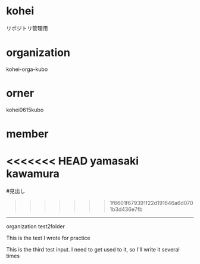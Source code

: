 # kohei
リポジトリ管理用

# organization
kohei-orga-kubo

# orner
kohei0615kubo

# member
<<<<<<< HEAD
yamasaki
kawamura
=======

#見出し
>>>>>>> 1f6601f679391f22d191646a6d0701b3d436e7fb
------------------
organization
test2folder

This is the text I wrote for practice

This is the third test input.
I need to get used to it, so I'll write it several times
